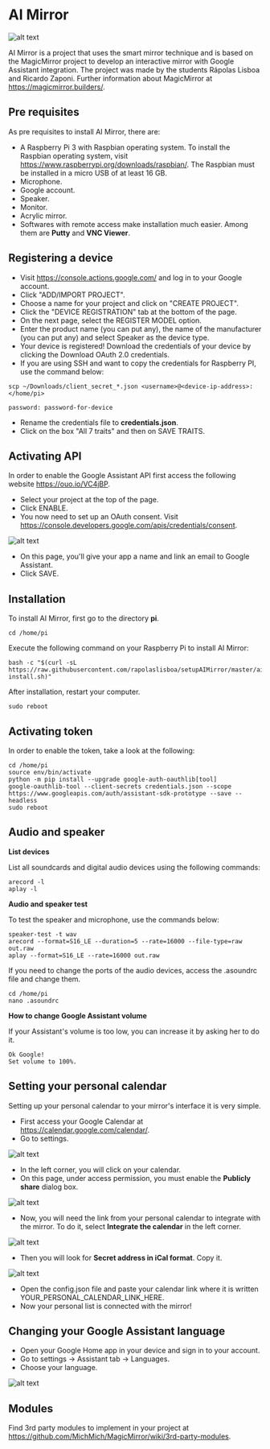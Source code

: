 # AI Mirror

![alt text](https://i.imgur.com/mhjXR8K.png)

AI Mirror is a project that uses the smart mirror technique and is based on the MagicMirror project to develop an interactive mirror with Google Assistant integration. The project was made by the students Rápolas Lisboa and Ricardo Zaponi. Further information about MagicMirror at https://magicmirror.builders/.

## Pre requisites

As pre requisites to install AI Mirror, there are:

* A Raspberry Pi 3 with Raspbian operating system.
To install the Raspbian operating system, visit https://www.raspberrypi.org/downloads/raspbian/. The Raspbian must be installed in a micro USB of at least 16 GB.
* Microphone.
* Google account.
* Speaker.
* Monitor.
* Acrylic mirror.
* Softwares with remote access make installation much easier. Among them are **Putty** and **VNC Viewer**.



## Registering a device

* Visit https://console.actions.google.com/ and log in to your Google account.
* Click "ADD/IMPORT PROJECT".
* Choose a name for your project and click on "CREATE PROJECT".
* Click the "DEVICE REGISTRATION" tab at the bottom of the page.
* On the next page, select the REGISTER MODEL option.
* Enter the product name (you can put any), the name of the manufacturer (you can put any) and select Speaker as the device type.
* Your device is registered! Download the credentials of your device by clicking the Download OAuth 2.0 credentials.
* If you are using SSH and want to copy the credentials for Raspberry PI, use the command below:
```
scp ~/Downloads/client_secret_*.json <username>@<device-ip-address>:
</home/pi>

password: password-for-device
```
* Rename the credentials file to **credentials.json**.
* Click on the box "All 7 traits" and then on SAVE TRAITS.



## Activating API

In order to enable the Google Assistant API first access the following website https://ouo.io/VC4jBP.
* Select your project at the top of the page.
* Click ENABLE.
* You now need to set up an OAuth consent. Visit https://console.developers.google.com/apis/credentials/consent.

![alt text](https://i.imgur.com/itewUKU.png)

* On this page, you'll give your app a name and link an email to Google Assistant.
* Click SAVE.


## Installation

To install AI Mirror, first go to the directory **pi**.
``` 
cd /home/pi
```
Execute the following command on your Raspberry Pi to install AI Mirror:
``` 
bash -c "$(curl -sL https://raw.githubusercontent.com/rapolaslisboa/setupAIMirror/master/aimirror-install.sh)" 
```
After installation, restart your computer.
``` 
sudo reboot
```

## Activating token

In order to enable the token, take a look at the following:

``` 
cd /home/pi
source env/bin/activate
python -m pip install --upgrade google-auth-oauthlib[tool]
google-oauthlib-tool --client-secrets credentials.json --scope https://www.googleapis.com/auth/assistant-sdk-prototype --save --headless
sudo reboot
```

## Audio and speaker

**List devices**

List all soundcards and digital audio devices using the following commands:
``` 
arecord -l
aplay -l
``` 

**Audio and speaker test**

To test the speaker and microphone, use the commands below:
``` 
speaker-test -t wav
arecord --format=S16_LE --duration=5 --rate=16000 --file-type=raw out.raw
aplay --format=S16_LE --rate=16000 out.raw
```
If you need to change the ports of the audio devices, access the .asoundrc file and change them.
``` 
cd /home/pi
nano .asoundrc
```

**How to change Google Assistant volume**

If your Assistant's volume is too low, you can increase it by asking her to do it.
```
Ok Google!
Set volume to 100%.
```
## Setting your personal calendar

Setting up your personal calendar to your mirror's interface it is very simple.

* First access your Google Calendar at https://calendar.google.com/calendar/.
* Go to settings.

![alt text](https://i.imgur.com/TmqEvAv.png)

* In the left corner, you will click on your calendar.
* On this page, under access permission, you must enable the **Publicly share** dialog box.

![alt text](https://i.imgur.com/pDdaRgh.png)

* Now, you will need the link from your personal calendar to integrate with the mirror. To do it, select **Integrate the calendar** in the left corner.

![alt text](https://i.imgur.com/tlGyiLM.png)

* Then you will look for **Secret address in iCal format**. Copy it.

![alt text](https://i.imgur.com/OyE2hg6.png)


* Open the config.json file and paste your calendar link where it is written YOUR_PERSONAL_CALENDAR_LINK_HERE.
* Now your personal list is connected with the mirror!


## Changing your Google Assistant language

* Open your Google Home app in your device and sign in to your account.
* Go to settings -> Assistant tab -> Languages.
* Choose your language.

![alt text](https://i.imgur.com/DbLaWK9.png)


## Modules

Find 3rd party modules to implement in your project at https://github.com/MichMich/MagicMirror/wiki/3rd-party-modules.


